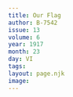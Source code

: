 ```yaml
---
title: Our Flag
author: B-7542
issue: 13
volume: 6
year: 1917
month: 23
day: VI
tags:
layout: page.njk
image:
---
```

